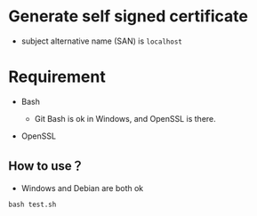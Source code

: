 # Generate self signed certificate
* subject alternative name (SAN) is `localhost`

# Requirement
* Bash
  * Git Bash is ok in Windows, and OpenSSL is there.

* OpenSSL

## How to use？
* Windows and Debian are both ok
```shell
bash test.sh
```
